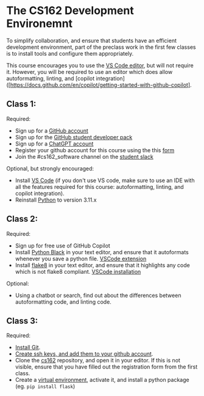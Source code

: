 # The CS162 Development Environemnt
To simplify collaboration, and ensure that students have an efficient development environment, part of the preclass work in the 
first few classes is to install tools and configure them appropriately.

This course encourages you to use the [VS Code editor](https://code.visualstudio.com/), but will not require it. However, you will be required to use an
editor which does allow autoformatting, linting, and [copilot integration]([https://docs.github.com/en/copilot/getting-started-with-github-copilot]. 


## Class 1:

Required:
- Sign up for a [GitHub account](https://github.com/)
- Sign up for the [GitHub student developer pack](https://education.github.com/pack)
- Sign up for a [ChatGPT account](https://chat.openai.com/)
- Register your github account for this course using the this [form](https://forms.gle/bycmVGgUmMDotEvZA)
- Join the #cs162_software channel on the [student slack](minerva-university.slack.com)
  
Optional, but strongly encouraged:
- Install [VS Code](https://code.visualstudio.com/download) (if you don't use VS code, make sure to use an IDE with all the features required for this course: autoformatting, linting, and copilot integration).
- Reinstall [Python](https://www.python.org/downloads/) to version 3.11.x

## Class 2:
Required:
- Sign up for free use of GitHub Copilot
- Install [Python Black](https://black.readthedocs.io/en/stable/) in your text editor, and ensure that it autoformats whenever you save a python file. [VSCode extension](https://marketplace.visualstudio.com/items?itemName=ms-python.black-formatter)
- Install [flake8](https://flake8.pycqa.org/en/latest/) in your text editor, and ensure that it highlights any code which is not flake8 compliant. [VSCode installation](https://courses.cs.washington.edu/courses/cse160/20au/computing/setup.html#setup-linter-flake8)

Optional:
- Using a chatbot or search, find out about the differences between autoformatting code, and linting code. 

## Class 3:
Required:
- [Install Git](https://www.atlassian.com/git/tutorials/install-git).
- [Create ssh keys, and  add them to your github account](https://docs.github.com/en/authentication/connecting-to-github-with-ssh).
- Clone the [cs162](https://github.com/minerva-university/cs162) repository, and open it in your editor. If this is not visible, ensure that you have filled out the registration form from the first class.
- Create a [virtual environment](https://realpython.com/python-virtual-environments-a-primer/), activate it, and install a python package (eg. `pip install flask`)
